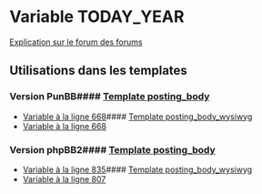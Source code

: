 # Variable TODAY_YEAR
[Explication sur le forum des forums](http://forum.forumactif.com/t294113-listing-des-variables#TODAY_YEAR)
## Utilisations dans les templates
### Version PunBB#### [Template posting_body](punbb/posting_body.md)
* [Variable à la ligne 668](../punbb/posting_body.tpl#L668)#### [Template posting_body_wysiwyg](punbb/posting_body_wysiwyg.md)
* [Variable à la ligne 668](../punbb/posting_body_wysiwyg.tpl#L668)
### Version phpBB2#### [Template posting_body](subsilver/posting_body.md)
* [Variable à la ligne 835](../subsilver/posting_body.tpl#L835)#### [Template posting_body_wysiwyg](subsilver/posting_body_wysiwyg.md)
* [Variable à la ligne 807](../subsilver/posting_body_wysiwyg.tpl#L807)